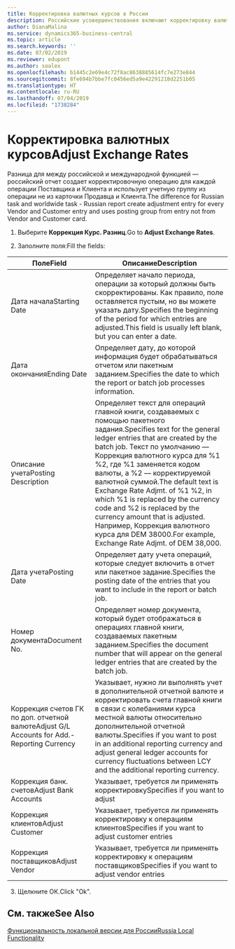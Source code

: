 ```yaml
---
title: Корректировка валютных курсов в России
description: Российские усовершенствования включают корректировку валютных курсов.
author: DianaMalina
ms.service: dynamics365-business-central
ms.topic: article
ms.search.keywords: ''
ms.date: 07/02/2019
ms.reviewer: edupont
ms.author: soalex
ms.openlocfilehash: b1445c2e69e4c72f8ac8638885614fc7e273e844
ms.sourcegitcommit: 8fe694b7bbe7fc0456ed5a9e42291218d2251b05
ms.translationtype: HT
ms.contentlocale: ru-RU
ms.lasthandoff: 07/04/2019
ms.locfileid: "1738284"
---
```

# <a name="adjust-exchange-rates"></a><span data-ttu-id="0af63-103">Корректировка валютных курсов</span><span class="sxs-lookup"><span data-stu-id="0af63-103">Adjust Exchange Rates</span></span>

<span data-ttu-id="0af63-104">Разница для между российской и международной функцией — российский отчет создает корректировочную операцию для каждой операции Поставщика и Клиента и использует учетную группу из операции не из карточки Продавца и Клиента.</span><span class="sxs-lookup"><span data-stu-id="0af63-104">The difference for Russian task and worldwide task - Russian report create adjustment entry for every Vendor and Customer entry and uses posting group from entry not from Vendor and Customer card.</span></span>

1. <span data-ttu-id="0af63-105">Выберите **Коррекция Курс. Разниц**.</span><span class="sxs-lookup"><span data-stu-id="0af63-105">Go to **Adjust Exchange Rates**.</span></span>

2.  <span data-ttu-id="0af63-106">Заполните поля:</span><span class="sxs-lookup"><span data-stu-id="0af63-106">Fill the fields:</span></span>

   | <span data-ttu-id="0af63-107">Поле</span><span class="sxs-lookup"><span data-stu-id="0af63-107">Field</span></span>                                           | <span data-ttu-id="0af63-108">Описание</span><span class="sxs-lookup"><span data-stu-id="0af63-108">Description</span></span>                                                  |
   | ----------------------------------------------- | ------------------------------------------------------------ |
   | <span data-ttu-id="0af63-109">Дата начала</span><span class="sxs-lookup"><span data-stu-id="0af63-109">Starting Date</span></span>                                   | <span data-ttu-id="0af63-110">Определяет начало периода, операции за который должны быть скорректированы. Как правило, поле оставляется пустым, но вы можете указать дату.</span><span class="sxs-lookup"><span data-stu-id="0af63-110">Specifies the beginning of the period for which entries are adjusted.This field is usually left blank, but you can enter a date.</span></span> |
   | <span data-ttu-id="0af63-111">Дата окончания</span><span class="sxs-lookup"><span data-stu-id="0af63-111">Ending Date</span></span>                                     | <span data-ttu-id="0af63-112">Определяет дату, до которой информация будет обрабатываться отчетом или пакетным заданием.</span><span class="sxs-lookup"><span data-stu-id="0af63-112">Specifies the date to which the report or batch job processes information.</span></span> |
   | <span data-ttu-id="0af63-113">Описание учета</span><span class="sxs-lookup"><span data-stu-id="0af63-113">Posting Description</span></span>                             | <span data-ttu-id="0af63-114">Определяет текст для операций главной книги, создаваемых с помощью пакетного задания.</span><span class="sxs-lookup"><span data-stu-id="0af63-114">Specifies text for the general ledger entries that are created by the batch job.</span></span> <span data-ttu-id="0af63-115">Текст по умолчанию — Коррекция валютного курса для %1 %2, где %1 заменяется кодом валюты, а %2 — корректируемой валютной суммой.</span><span class="sxs-lookup"><span data-stu-id="0af63-115">The default text is Exchange Rate Adjmt. of %1 %2, in which %1 is replaced by the currency code and %2 is replaced by the currency amount that is adjusted.</span></span> <span data-ttu-id="0af63-116">Например, Коррекция валютного курса для DEM 38000.</span><span class="sxs-lookup"><span data-stu-id="0af63-116">For example, Exchange Rate Adjmt. of DEM 38,000.</span></span> |
   | <span data-ttu-id="0af63-117">Дата учета</span><span class="sxs-lookup"><span data-stu-id="0af63-117">Posting Date</span></span>                                    | <span data-ttu-id="0af63-118">Определяет дату учета операций, которые следует включить в отчет или пакетное задание.</span><span class="sxs-lookup"><span data-stu-id="0af63-118">Specifies the posting date of the entries that you want to include in the report or batch job.</span></span> |
   | <span data-ttu-id="0af63-119">Номер документа</span><span class="sxs-lookup"><span data-stu-id="0af63-119">Document No.</span></span>                                    | <span data-ttu-id="0af63-120">Определяет номер документа, который будет отображаться в операциях главной книги, создаваемых пакетным заданием.</span><span class="sxs-lookup"><span data-stu-id="0af63-120">Specifies the document number that will appear on the general ledger entries that are created by the batch job.</span></span> |
   | <span data-ttu-id="0af63-121">Коррекция счетов ГК по доп. отчетной валюте</span><span class="sxs-lookup"><span data-stu-id="0af63-121">Adjust G/L Accounts for Add.-Reporting Currency</span></span> | <span data-ttu-id="0af63-122">Указывает, нужно ли выполнять учет в дополнительной отчетной валюте и корректировать счета главной книги в связи с колебаниями курса местной валюты относительно дополнительной отчетной валюты.</span><span class="sxs-lookup"><span data-stu-id="0af63-122">Specifies if you want to post in an additional reporting currency and adjust general ledger accounts for currency fluctuations between LCY and the additional reporting currency.</span></span> |
   | <span data-ttu-id="0af63-123">Коррекция банк. счетов</span><span class="sxs-lookup"><span data-stu-id="0af63-123">Adjust Bank Accounts</span></span>                            | <span data-ttu-id="0af63-124">Указывает, требуется ли применять корректировку</span><span class="sxs-lookup"><span data-stu-id="0af63-124">Specifies if you want to adjust</span></span>                              |
   | <span data-ttu-id="0af63-125">Коррекция клиентов</span><span class="sxs-lookup"><span data-stu-id="0af63-125">Adjust Customer</span></span>                                 | <span data-ttu-id="0af63-126">Указывает, требуется ли применять корректировку к операциям клиентов</span><span class="sxs-lookup"><span data-stu-id="0af63-126">Specifies if you want to adjust customer entries</span></span>             |
   | <span data-ttu-id="0af63-127">Коррекция поставщиков</span><span class="sxs-lookup"><span data-stu-id="0af63-127">Adjust Vendor</span></span>                                   | <span data-ttu-id="0af63-128">Указывает, требуется ли применять корректировку к операциям поставщиков</span><span class="sxs-lookup"><span data-stu-id="0af63-128">Specifies if you want to adjust vendor entries</span></span>               |

   3. <span data-ttu-id="0af63-129">Щелкните ОК.</span><span class="sxs-lookup"><span data-stu-id="0af63-129">Click "Ok".</span></span>
   
   ## <a name="see-also"></a><span data-ttu-id="0af63-130">См. также</span><span class="sxs-lookup"><span data-stu-id="0af63-130">See Also</span></span> 

[<span data-ttu-id="0af63-131">Функциональность локальной версии для России</span><span class="sxs-lookup"><span data-stu-id="0af63-131">Russia Local Functionality</span></span>](russia-local-functionality.md)
